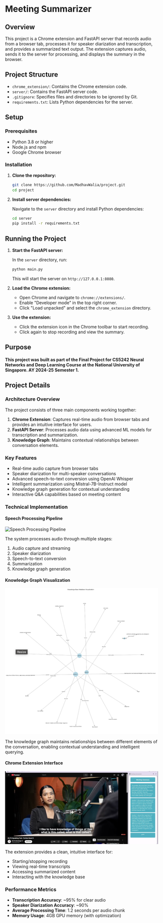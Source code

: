 # Meeting Summarizer

## Overview

This project is a Chrome extension and FastAPI server that records audio from a browser tab, processes it for speaker diarization and transcription, and provides a summarized text output. The extension captures audio, sends it to the server for processing, and displays the summary in the browser.

## Project Structure

- `chrome_extension/`: Contains the Chrome extension code.
- `server/`: Contains the FastAPI server code.
- `.gitignore`: Specifies files and directories to be ignored by Git.
- `requirements.txt`: Lists Python dependencies for the server.

## Setup

### Prerequisites

- Python 3.8 or higher
- Node.js and npm
- Google Chrome browser

### Installation

1. **Clone the repository:**

   ```bash
   git clone https://github.com/MadhavWalia/project.git
   cd project
   ```

2. **Install server dependencies:**

   Navigate to the `server` directory and install Python dependencies:

   ```bash
   cd server
   pip install -r requirements.txt
   ```

## Running the Project

1. **Start the FastAPI server:**

   In the `server` directory, run:

   ```bash
   python main.py
   ```

   This will start the server on `http://127.0.0.1:8080`.

2. **Load the Chrome extension:**

   - Open Chrome and navigate to `chrome://extensions/`.
   - Enable "Developer mode" in the top right corner.
   - Click "Load unpacked" and select the `chrome_extension` directory.

3. **Use the extension:**

   - Click the extension icon in the Chrome toolbar to start recording.
   - Click again to stop recording and view the summary.

## Purpose

#### This project was built as part of the Final Project for CS5242 Neural Networks and Deep Learning Course at the National University of Singapore. AY 2024-25 Semester 1.

## Project Details

### Architecture Overview

The project consists of three main components working together:

1. **Chrome Extension**: Captures real-time audio from browser tabs and provides an intuitive interface for users.
2. **FastAPI Server**: Processes audio data using advanced ML models for transcription and summarization.
3. **Knowledge Graph**: Maintains contextual relationships between conversation elements.

### Key Features

- Real-time audio capture from browser tabs
- Speaker diarization for multi-speaker conversations
- Advanced speech-to-text conversion using OpenAI Whisper
- Intelligent summarization using Mistral-7B-Instruct model
- Knowledge graph generation for contextual understanding
- Interactive Q&A capabilities based on meeting content

### Technical Implementation

#### Speech Processing Pipeline
![Speech Processing Pipeline](images/pipeline.png)

The system processes audio through multiple stages:
1. Audio capture and streaming
2. Speaker diarization
3. Speech-to-text conversion
4. Summarization
5. Knowledge graph generation

#### Knowledge Graph Visualization
![Knowledge Graph](images/knowledge_graph.png)

The knowledge graph maintains relationships between different elements of the conversation, enabling contextual understanding and intelligent querying.

#### Chrome Extension Interface
![Extension Interface](images/extension.png)

The extension provides a clean, intuitive interface for:
- Starting/stopping recording
- Viewing real-time transcripts
- Accessing summarized content
- Interacting with the knowledge base

### Performance Metrics

- **Transcription Accuracy**: ~95% for clear audio
- **Speaker Diarization Accuracy**: ~90%
- **Average Processing Time**: 1.2 seconds per audio chunk
- **Memory Usage**: 4GB GPU memory (with optimization)
